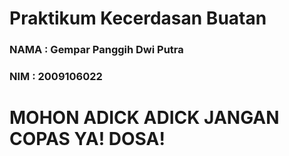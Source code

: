 # Praktikum Kecerdasan Buatan
### NAMA  : Gempar Panggih Dwi Putra
### NIM   : 2009106022


# MOHON ADICK ADICK JANGAN COPAS YA! DOSA!
